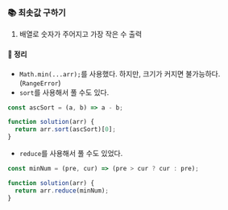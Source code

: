### 📚 최솟값 구하기

1. 배열로 숫자가 주어지고 가장 작은 수 출력

#### 🎯 정리
- `Math.min(...arr);`를 사용했다. 하지만, 크기가 커지면 불가능하다. (`RangeError`)
- `sort`를 사용해서 풀 수도 있다.
```javascript
const ascSort = (a, b) => a - b;

function solution(arr) {
  return arr.sort(ascSort)[0];
}
```
- `reduce`를 사용해서 풀 수도 있었다.

```javascript
const minNum = (pre, cur) => (pre > cur ? cur : pre);

function solution(arr) {
  return arr.reduce(minNum);
}
```